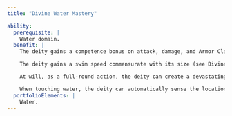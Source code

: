 ```yaml
---
title: "Divine Water Mastery"

ability:
  prerequisite: |
    Water domain.
  benefit: |
    The deity gains a competence bonus on attack, damage, and Armor Class equal to its divine rank if both the deity and its foe are touching the same body of water.

    The deity gains a swim speed commensurate with its size (see Divine Characteristics).

    At will, as a full-round action, the deity can create a devastating tidal wave of water. On land, the wave has effects similar to a flash flood: Creatures caught in the water must make a Fortitude save (DC 15). Large or smaller creatures that fail the save are swept away, taking 1d6 points of subdual damage per round (1d3 points on a successful {% skill_link swim %} check against DC 20). Huge creatures that fail are knocked down, while Gargantuan and Colossal creatures are checked. The wave destroys all wooden buildings and 25% of the stone buildings it comes into contact with. At sea, the tidal wave capsizes ships and crushes them to splinters. The wave affects a number of miles of coastland up to the deity's divine rank.

    When touching water, the deity can automatically sense the location of anything within 10 feet per divine rank that is in contact with the same body of water.
  portfolioElements: |
    Water.
---
```

